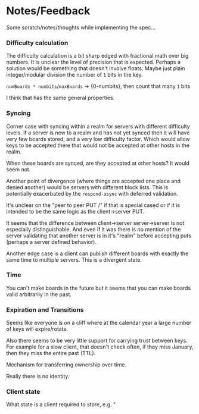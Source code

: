 # Notes/Feedback

Some scratch/notes/thoughts while implementing the spec...

### Difficulty calculation

The difficulty calculation is a bit sharp edged with fractional math over big
numbers. It is unclear the level of precision that is expected.  Perhaps
a solution would be something that doesn't involve floats. Maybe just plain
integer/modular division the number of `1` bits in the key.

`numBoards * numbits`/`maxBoards` -> {0-numbits}, then count that many `1` bits

I think that has the same general properties.

### Syncing

Corner case with syncing within a realm for servers with different difficulty
levels. If a server is new to a realm and has not yet synced then it will have
very few boards stored, and a very low difficulty factor. Which would allow keys
to be accepted there that would not be accepted at other hosts in the realm.

When these boards are synced, are they accepted at other hosts? It would seem
not.

Another point of divergence (where things are accepted one place and denied
another) would be servers with different block lists. This is potentially
exacerbated by the `respond-async` with deferred validation.

It's unclear on the "peer to peer PUT /<key>" if that is special cased or if it
is intended to be the same logic as the client->server PUT.

It seems that the difference between client->server server->server is not
especially distinguishable. And even if it was there is no mention of the server
validating that another server is in it's "realm" before accepting puts (perhaps
a server defined behavior). 

Another edge case is a client can publish different boards with exactly the same
time to multiple servers. This is a divergent state.

### Time

You can't make boards in the future but it seems that you can make boards valid
arbitrarily in the past.

### Expiration and Transitions

Seems like everyone is on a cliff where at the calendar year a large number of
keys will expire/rotate.

Also there seems to be very little support for carrying trust between keys. For
example for a slow client, that doesn't check often, if they miss January, then
they miss the entire past (TTL).

Mechanism for transferring ownership over time.

Really there is no identity.

### Client state

What state is a client required to store, e.g. "
